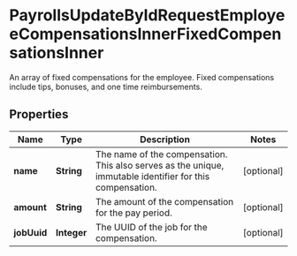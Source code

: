 

# PayrollsUpdateByIdRequestEmployeeCompensationsInnerFixedCompensationsInner

An array of fixed compensations for the employee. Fixed compensations include tips, bonuses, and one time reimbursements.

## Properties

| Name | Type | Description | Notes |
|------------ | ------------- | ------------- | -------------|
|**name** | **String** | The name of the compensation. This also serves as the unique, immutable identifier for this compensation. |  [optional] |
|**amount** | **String** | The amount of the compensation for the pay period. |  [optional] |
|**jobUuid** | **Integer** | The UUID of the job for the compensation. |  [optional] |



